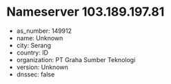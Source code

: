 # Nameserver 103.189.197.81

* as_number: 149912
* name: Unknown
* city: Serang
* country: ID
* organization: PT Graha Sumber Teknologi
* version: Unknown
* dnssec: false
